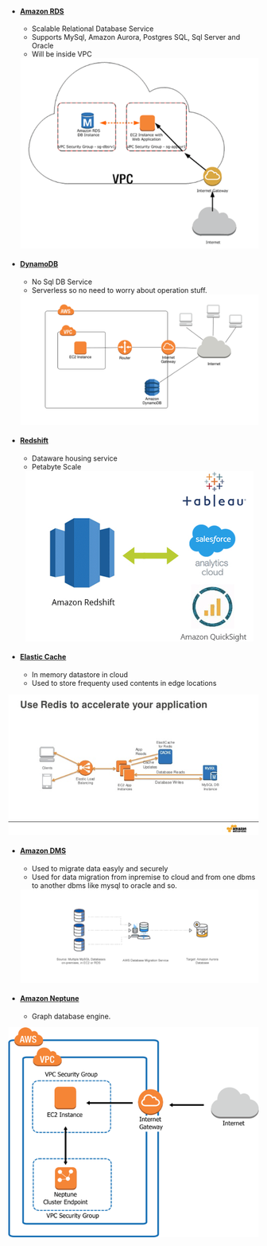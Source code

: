 - #### [Amazon RDS](https://github.com/CharlesRajendran/aws-training/blob/master/Files/aws-rds.md)
  - Scalable Relational Database Service
  - Supports MySql, Amazon Aurora, Postgres SQL, Sql Server and Oracle
  - Will be inside VPC
  
  <div align="center"><img src="https://github.com/CharlesRajendran/aws-training/blob/master/images/8.png" /> </div>
  
- #### [DynamoDB](https://github.com/CharlesRajendran/aws-training/blob/master/Files/aws-dynamo-db.md)
  - No Sql DB Service
  - Serverless so no need to worry about operation stuff.

  <div align="center"><img src="https://github.com/CharlesRajendran/aws-training/blob/master/images/9.png" /> </div>

- #### [Redshift](https://github.com/CharlesRajendran/aws-training/blob/master/Files/aws-redshift.md)
  - Dataware housing service
  - Petabyte Scale
  
  <div align="center"><img src="https://github.com/CharlesRajendran/aws-training/blob/master/images/10.png" /> </div>
  
- #### [Elastic Cache](https://github.com/CharlesRajendran/aws-training/blob/master/Files/aws-elastic-cache.md)
  - In memory datastore in cloud
  - Used to store frequenty used contents in edge locations

<div align="center"><img src="https://github.com/CharlesRajendran/aws-training/blob/master/images/11.jpg" /> </div>

- #### [Amazon DMS](https://github.com/CharlesRajendran/aws-training/blob/master/Files/aws-dms.md)
  - Used to migrate data easyly and securely
  - Used for data migration from inpremise to cloud and from one dbms to another dbms like mysql to oracle and so.
  
  <div align="center"><img src="https://github.com/CharlesRajendran/aws-training/blob/master/images/12.png" /> </div>
  
- #### [Amazon Neptune](https://github.com/CharlesRajendran/aws-training/blob/master/Files/aws-neptune.md)
  - Graph database engine.

<div align="center"><img src="https://github.com/CharlesRajendran/aws-training/blob/master/images/13.png" /> </div>
